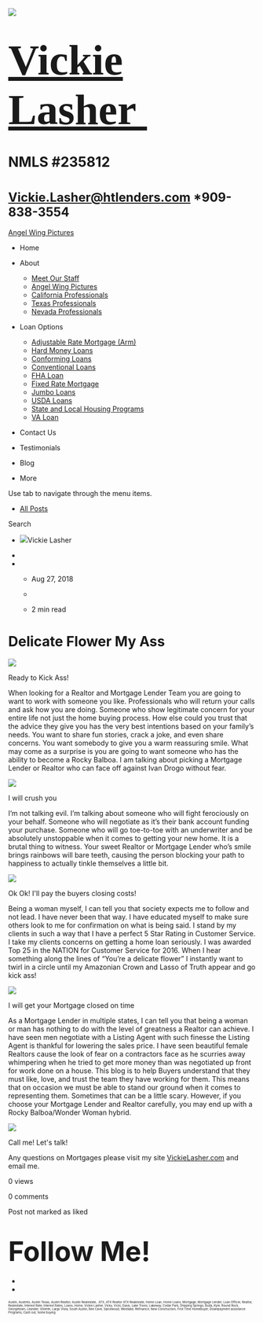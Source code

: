  

![](https://static.wixstatic.com/media/5afe60462baf41e79586f3fdaf78d664.jpg/v1/fill/w_480,h_291,al_c,q_80,usm_0.66_1.00_0.01,blur_2/5afe60462baf41e79586f3fdaf78d664.jpg)

<span style="font-size:87px"><span style="font-family:libre baskerville,serif">[Vickie Lasher ](../index.html)</span></span>
============================================================================================================================

NMLS \#235812
=============

<span style="font-size:25px"><Vickie.Lasher@htlenders.com> \*909-838-3554</span>
================================================================================

<a href="../angel-wing-pictures.html" class="_1fbEI"><span class="_1Qjd7">Angel Wing Pictures</span></a>

-   <span id="DrpDwnMn00"><a href="../index.html" class="_11ip9"></a></span>
    Home

-   <span id="DrpDwnMn01"><a href="../about.html" class="_11ip9"></a></span>
    About

    -   [Meet Our Staff](../meet-our-staff.html)
    -   [Angel Wing Pictures](../angel-wing-pictures.html)
    -   [California Professionals](../recommended-profssionals.html)
    -   [Texas Professionals](../texas-recommended-professionals.html)
    -   [Nevada Professionals](../nevada-recommended-professionals.html)

-   <span id="DrpDwnMn02"><a href="../loan-options.html" class="_11ip9"></a></span>
    Loan Options

    -   [Adjustable Rate Mortgage (Arm)](../adjustable-rate-mortgage-arm.html)
    -   [Hard Money Loans](../hard-money-loans.html)
    -   [Conforming Loans](../conforming-loans.html)
    -   [Conventional Loans](../conventional-loans.html)
    -   [FHA Loan](../fha-loan.html)
    -   [Fixed Rate Mortgage](../fixed-rate-mortgage.html)
    -   [Jumbo Loans](../jumbo-loans.html)
    -   [USDA Loans](../rhs-loan-programs.html)
    -   [State and Local Housing Programs](../state-and-local-housing-programs.html)
    -   [VA Loan](../va-loan.html)

-   <span id="DrpDwnMn03"><a href="../contact.html" class="_11ip9"></a></span>
    Contact Us

-   <span id="DrpDwnMn04"><a href="../testimonials.html" class="_11ip9"></a></span>
    Testimonials

-   <span id="DrpDwnMn05"><a href="../blog.html" class="_11ip9"></a></span>
    Blog

-   More

Use tab to navigate through the menu items.

-   <a href="../blog.html" class="_2MzDA blog-navigation-container-color blog-navigation-container-font blog-navigation-link-hover-color">All Posts</a>

Search

-   
    <span class="_1NzhF avatar-image" i18n="[object Object]"><img src="https://gravatar.com/avatar/d5a4c4dfa58333c9beb6962dd38d245b?d=blank" class="_18Vq1 fluid-avatar-image" /></span><span class="iYG_V user-name _4AzY3" title="Vickie Lasher" data-hook="user-name">Vickie Lasher</span>

-   

-   -   <span class="post-metadata__date time-ago" title="Aug 27, 2018" data-hook="time-ago">Aug 27, 2018</span>
    -   

    -   <span class="post-metadata__readTime" i18n="[object Object]" title="2 min read" data-hook="time-to-read">2 min read</span>

<span class="post-title__text blog-post-title-font blog-post-title-color"><span class="blog-post-title-font blog-post-title-color">Delicate Flower My Ass</span></span>
=======================================================================================================================================================================

<span class="_2PHJq public-DraftStyleDefault-ltr">  
</span>

<img src="https://static.wixstatic.com/media/b5d103_7e2e1e10ac58476e96c4bed266fc2c61~mv2.jpg/v1/fit/w_492,h_656,al_c,q_20/file.jpg" class="OzAYt _3ii3f" />

<span class="EilAw" dir="auto">Ready to Kick Ass!</span>

<span class="_2PHJq public-DraftStyleDefault-ltr">  
</span>

<span class="_2PHJq public-DraftStyleDefault-ltr">When looking for a Realtor and Mortgage Lender Team you are going to want to work with someone you like. Professionals who will return your calls and ask how you are doing. Someone who show legitimate concern for your entire life not just the home buying process. How else could you trust that the advice they give you has the very best intentions based on your family’s needs. You want to share fun stories, crack a joke, and even share concerns. You want somebody to give you a warm reassuring smile. What may come as a surprise is you are going to want someone who has the ability to become a Rocky Balboa. I am talking about picking a Mortgage Lender or Realtor who can face off against Ivan Drogo without fear.</span>

<span class="_2PHJq public-DraftStyleDefault-ltr">  
</span>

<img src="https://static.wixstatic.com/media/b5d103_ea139b86d80e46f6a74466de04fe4760~mv2.jpg/v1/fit/w_750,h_422,al_c,q_20/file.jpg" class="OzAYt _3ii3f" />

<span class="EilAw" dir="auto">I will crush you</span>

<span class="_2PHJq public-DraftStyleDefault-ltr">  
</span>

<span class="_2PHJq public-DraftStyleDefault-ltr">I’m not talking evil. I’m talking about someone who will fight ferociously on your behalf. Someone who will negotiate as it’s their bank account funding your purchase. Someone who will go toe-to-toe with an underwriter and be absolutely unstoppable when it comes to getting your new home. It is a brutal thing to witness. Your sweet Realtor or Mortgage Lender who’s smile brings rainbows will bare teeth, causing the person blocking your path to happiness to actually tinkle themselves a little bit.</span>

<span class="_2PHJq public-DraftStyleDefault-ltr">  
</span>

<img src="https://static.wixstatic.com/media/b5d103_43b2f399c01f4f589a4ae7a280718686~mv2.jpg/v1/fit/w_468,h_286,al_c,q_20/file.jpg" class="OzAYt _3ii3f" />

<span class="EilAw" dir="auto">Ok Ok! I'll pay the buyers closing costs!</span>

<span class="_2PHJq public-DraftStyleDefault-ltr">  
</span>

<span class="_2PHJq public-DraftStyleDefault-ltr">Being a woman myself, I can tell you that society expects me to follow and not lead. I have never been that way. I have educated myself to make sure others look to me for confirmation on what is being said. I stand by my clients in such a way that I have a perfect 5 Star Rating in Customer Service. I take my clients concerns on getting a home loan seriously. I was awarded Top 25 in the NATION for Customer Service for 2016. When I hear something along the lines of “You’re a delicate flower” I instantly want to twirl in a circle until my Amazonian Crown and Lasso of Truth appear and go kick ass!</span>

<span class="_2PHJq public-DraftStyleDefault-ltr">  
</span>

<img src="https://static.wixstatic.com/media/b5d103_e8de1d07feb0433f88fe301c043b73d5~mv2.jpg/v1/fit/w_750,h_1334,al_c,q_20/file.jpg" class="OzAYt _3ii3f" />

<span class="EilAw" dir="auto">I will get your Mortgage closed on time</span>

<span class="_2PHJq public-DraftStyleDefault-ltr">  
</span>

<span class="_2PHJq public-DraftStyleDefault-ltr">As a Mortgage Lender in multiple states, I can tell you that being a woman or man has nothing to do with the level of greatness a Realtor can achieve. I have seen men negotiate with a Listing Agent with such finesse the Listing Agent is thankful for lowering the sales price. I have seen beautiful female Realtors cause the look of fear on a contractors face as he scurries away whimpering when he tried to get more money than was negotiated up front for work done on a house. This blog is to help Buyers understand that they must like, love, and trust the team they have working for them. This means that on occasion we must be able to stand our ground when it comes to representing them. Sometimes that can be a little scary. However, if you choose your Mortgage Lender and Realtor carefully, you may end up with a Rocky Balboa/Wonder Woman hybrid.</span>

<span class="_2PHJq public-DraftStyleDefault-ltr">  
</span>

<img src="https://static.wixstatic.com/media/b5d103_d3dff615ace941d2b9357eb576fea1b0~mv2.jpg/v1/fit/w_750,h_750,al_c,q_20/file.jpg" class="OzAYt _3ii3f" />

<span class="EilAw" dir="auto">Call me! Let's talk!</span>

<span class="_2PHJq public-DraftStyleDefault-ltr">  
</span>

<span class="_2PHJq public-DraftStyleDefault-ltr">Any questions on Mortgages please visit my site <a href="http://VickieLasher.com" class="_3Bkfb _1lsz7"><span class="underline">VickieLasher.com</span></a> and email me.</span>

<span class="_38Zqt"></span>

<span class="_38Zqt"></span>

<span class="_38Zqt"></span>

<span class="_38Zqt"></span>

<span tabindex="0">0 views</span>

<span tabindex="0">0 comments</span>

<span class="_3KwtW" aria-live="off">Post not marked as liked</span><span class="_1l1q9" data-hook="like-button-with-count__like-count"></span>

<span class="_1jqCz blog-text-background-color"></span><span class="_1jqCz blog-text-background-color"></span><span class="_1jqCz blog-text-background-color"></span>

<span style="font-size:55px;"><span style="font-weight:bold;">Follow Me!</span></span>
======================================================================================

-   <span id="dataItem-jjeedrml1-comp-jjeedrlu"><a href="https://www.facebook.com/vickie.s.lasher" class="_26AQd"></a></span>
-   <span id="dataItem-jjeedrmm-comp-jjeedrlu"><a href="https://www.instagram.com/vickielasher/" class="_26AQd"></a></span>

<span class="color_12"><span style="font-size:6px">Austin, Austintx, Austin Texas, Austin Realtor, Austin Realestate,  ATX, ATX Realtor ATX Realestate, Home Loan, Home Loans, Mortgage, Mortgage Lender, Loan Officer, Realtor, Realestate, Interest Rate, Interest Rates, Loans, Home, Vickie Lasher, Vicky, Vicki, Oasis, Lake Travis, Lakeway, Cedar Park, Dripping Springs, Buda, Kyle, Round Rock, Georgetown, Leander, Volente, Largo Vista, South Austin, Bee Cave, Spicewood, Westlake, Refinance, New Construction, First Time Homebuyer, Downpayment assistance Programs, Cash out, home buying</span></span>

 
